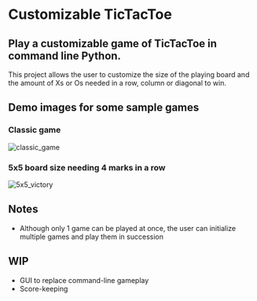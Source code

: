 # Customizable TicTacToe

## Play a customizable game of TicTacToe in command line Python.

This project allows the user to customize the size of the playing board and the amount of Xs or Os needed in a row, column or diagonal to win.

## Demo images for some sample games

### Classic game
![classic_game](https://github.com/StevenGu2004/Customizable-TicTacToe/assets/93726536/3e9695ae-f021-4a3b-aa73-7cbf3ec305f2)
### 5x5 board size needing 4 marks in a row
![5x5_victory](https://github.com/StevenGu2004/Customizable-TicTacToe/assets/93726536/229e96aa-1de1-4f8b-a28d-26a3761e4cda)

## Notes
- Although only 1 game can be played at once, the user can initialize multiple games and play them in succession

## WIP
- GUI to replace command-line gameplay
- Score-keeping
